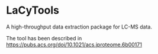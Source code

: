 # LaCyTools
A high-throughput data extraction package for LC-MS data.

The tool has been described in https://pubs.acs.org/doi/10.1021/acs.jproteome.6b00171
